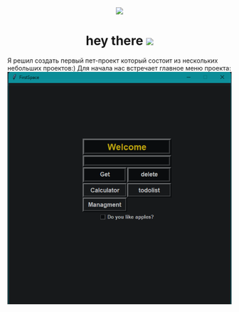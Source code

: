 <div id="header" align="center">
  <img src="https://media.giphy.com/media/BElb9DVpHezcZufOhl/giphy.gif" width="300"/>
</div>

<h1 align="center">
  hey there
  <img src="https://media.giphy.com/media/hvRJCLFzcasrR4ia7z/giphy.gif" width="30px"/>
</h1>

Я решил создать первый пет-проект который состоит из нескольких небольших проектов:)
Для начала нас встречает главное меню проекта:
![main_menu](./for%20readme/main_menu.png)
